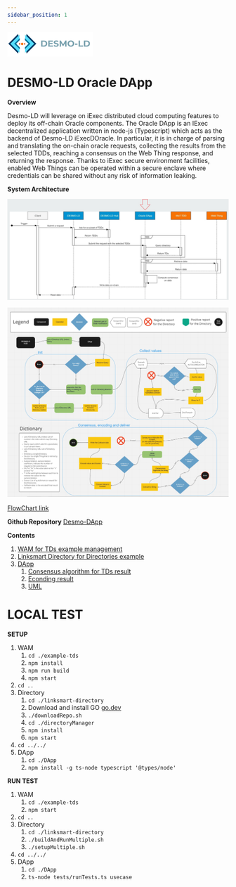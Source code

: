 ```yaml
---
sidebar_position: 1
---
```

![DESMO-LD](../../imgs/desmo-logo.png)

# DESMO-LD Oracle DApp

**Overview** 

Desmo-LD will leverage on iExec distributed cloud computing features to deploy its
off-chain Oracle components. The Oracle DApp is an IExec decentralized application
written in node-js (Typescript) which acts as the backend of Desmo-LD iExecDOracle. In
particular, it is in charge of parsing and translating the on-chain oracle requests,
collecting the results from the selected TDDs, reaching a consensus on the Web
Thing response, and returning the response. Thanks to iExec secure environment
facilities, enabled Web Things can be operated within a secure enclave where
credentials can be shared without any risk of information leaking.


**System Architecture**

![Architecture](../../imgs/dapp_schema.jpg)

![FlowChart](../../imgs/dapp_FlowChart.jpg)

[FlowChart link](https://miro.com/app/board/uXjVODIdhHI=/?invite_link_id=916009864260)

**Github Repository**
[Desmo-DApp](https://github.com/vaimee/desmo-dapp)

**Contents**
1. [WAM for TDs example management](WAM.md)
2. [Linksmart Directory for Directories example](LinksmartDirectory.md)
3. [DApp](docs/IexecDAPP.md)
    1. [Consensus algorithm for TDs result](docs/algorithm.md)
    2. [Econding result](docs/encoding.md)
    3. [UML](docs/uml.md)



# LOCAL TEST

**SETUP**

1. WAM
    1. `cd ./example-tds`
    2. `npm install`
    3. `npm run build`
    4. `npm start`
2. `cd ..`
3. Directory
    1. `cd ./linksmart-directory` 
    2. Download and install GO [go.dev](https://go.dev/dl/)
    3. `./downloadRepo.sh`
    5. `cd ./directoryManager` 
    6. `npm install` 
    7. `npm start` 
4. `cd ../../`
5. DApp
    1. `cd ./DApp` 
    2. `npm install -g ts-node typescript '@types/node'`

**RUN TEST**

1. WAM
    1. `cd ./example-tds`
    4. `npm start`
2. `cd ..`
3. Directory
    1. `cd ./linksmart-directory`
    4. `./buildAndRunMultiple.sh`
    7. `./setupMultiple.sh` 
4. `cd ../../`
5. DApp
    1. `cd ./DApp` 
    2. `ts-node tests/runTests.ts usecase`

